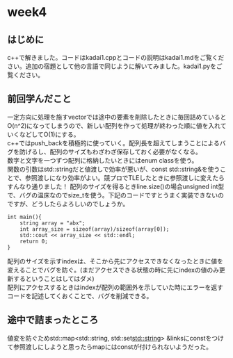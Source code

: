 # week4
## はじめに
c++で解きました。コードはkadai1.cppとコードの説明はkadai1.mdをご覧ください。追加の宿題として他の言語で同じように解いてみました。kadai1.pyをご覧ください。
## 前回学んだこと
一定方向に処理を施すvectorでは途中の要素を削除したときに毎回詰めているとO(n^2)になってしまうので、新しい配列を作って処理が終わった順に値を入れていくなどしてO(1)にする。  
c++ではpush_backを積極的に使っていく。配列長を超えてしまうことによるバグを防げるし、配列のサイズもわざわざ保存しておく必要がなくなる。  
数字と文字を一つずつ配列に格納したいときにはenum classを使う。  
関数の引数はstd::stringだと値渡しで効率が悪いが、const std::string&を使うことで、参照渡しになり効率がよい。競プロでTLEしたときに参照渡しに変えたらすんなり通りました！
配列のサイズを得るときline.size()の場合unsigned int型で、バグの温床なのでsize_tを使う。下記のコードですとうまく実装できないのですが、どうしたらよろしいのでしょうか。
```
int main(){
	string array = "abx";
	int array_size = sizeof(array)/sizeof(array[0]);
	std::cout << array_size << std::endl;
	return 0;
}
```
配列のサイズを示すindexは、そこから先にアクセスできなくなったときに値を変えることでバグを防ぐ。(まだアクセスできる状態の時に先にindexの値のみ更新するということはしてはダメ)  
配列にアクセスするときはindexが配列の範囲外を示していた時にエラーを返すコードを記述してくおくことで、バグを削減できる。  


## 途中で詰まったところ
値変を防ぐためstd::map<std::string, std::set<std::string>> &linksにconstをつけて参照渡しにしようと思ったらmapにはconstが付けられないようだった。
